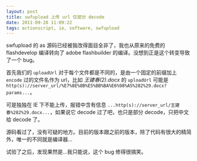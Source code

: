 ```yaml
---
layout: post
title: swfupload 上传 url 仅部分 decode
date: 2011-09-28 11:09:22
tags: actionscript, ie, software, swfupload
---
```


swfupload 的 as 源码已经被我改得面目全非了，我也从原来的免费的 flashdevelop 编译转向了 adobe flashbuilder 的编译。没想到正是这个转变导致了一个 bug。

首先我们的 `uploadUrl` 对于每个文件都是不同的，是由一个固定的前缀加上 `encode` 过的文件名作为 url，比如 _王建春(2).docx_ 的 `uploadUrl` 可能是 `http(s)://server_url/%E7%8E%8B%E5%BB%BA%E6%98%A5%282%29.docx?params...`。

可是独独在 IE 下不能上传，报错中含有信息 `...http(s)://server_url/王建春%282%29.docx...`，如果说它 decode 过了吧，也只是部分 decode，只把中文给 decode 了。

源码看过了，没有可疑的地方。目前的版本跟之前的版本，除了代码有很大的精简外，唯一的不同就是编译器...

试验了之后，发现果然是...我只能说，这个 bug 修得很搞笑。